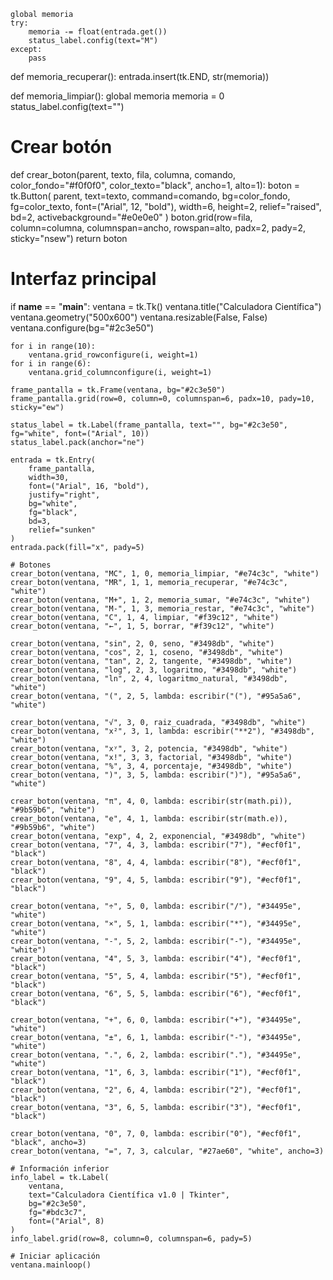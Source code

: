     global memoria
    try:
        memoria -= float(entrada.get())
        status_label.config(text="M")
    except:
        pass

def memoria_recuperar():
    entrada.insert(tk.END, str(memoria))

def memoria_limpiar():
    global memoria
    memoria = 0
    status_label.config(text="")

# Crear botón
def crear_boton(parent, texto, fila, columna, comando, color_fondo="#f0f0f0", color_texto="black", ancho=1, alto=1):
    boton = tk.Button(
        parent,
        text=texto,
        command=comando,
        bg=color_fondo,
        fg=color_texto,
        font=("Arial", 12, "bold"),
        width=6,
        height=2,
        relief="raised",
        bd=2,
        activebackground="#e0e0e0"
    )
    boton.grid(row=fila, column=columna, columnspan=ancho, rowspan=alto, padx=2, pady=2, sticky="nsew")
    return boton

# Interfaz principal
if __name__ == "__main__":
    ventana = tk.Tk()
    ventana.title("Calculadora Científica")
    ventana.geometry("500x600")
    ventana.resizable(False, False)
    ventana.configure(bg="#2c3e50")

    for i in range(10):
        ventana.grid_rowconfigure(i, weight=1)
    for i in range(6):
        ventana.grid_columnconfigure(i, weight=1)

    frame_pantalla = tk.Frame(ventana, bg="#2c3e50")
    frame_pantalla.grid(row=0, column=0, columnspan=6, padx=10, pady=10, sticky="ew")

    status_label = tk.Label(frame_pantalla, text="", bg="#2c3e50", fg="white", font=("Arial", 10))
    status_label.pack(anchor="ne")

    entrada = tk.Entry(
        frame_pantalla,
        width=30,
        font=("Arial", 16, "bold"),
        justify="right",
        bg="white",
        fg="black",
        bd=3,
        relief="sunken"
    )
    entrada.pack(fill="x", pady=5)

    # Botones
    crear_boton(ventana, "MC", 1, 0, memoria_limpiar, "#e74c3c", "white")
    crear_boton(ventana, "MR", 1, 1, memoria_recuperar, "#e74c3c", "white")
    crear_boton(ventana, "M+", 1, 2, memoria_sumar, "#e74c3c", "white")
    crear_boton(ventana, "M-", 1, 3, memoria_restar, "#e74c3c", "white")
    crear_boton(ventana, "C", 1, 4, limpiar, "#f39c12", "white")
    crear_boton(ventana, "←", 1, 5, borrar, "#f39c12", "white")

    crear_boton(ventana, "sin", 2, 0, seno, "#3498db", "white")
    crear_boton(ventana, "cos", 2, 1, coseno, "#3498db", "white")
    crear_boton(ventana, "tan", 2, 2, tangente, "#3498db", "white")
    crear_boton(ventana, "log", 2, 3, logaritmo, "#3498db", "white")
    crear_boton(ventana, "ln", 2, 4, logaritmo_natural, "#3498db", "white")
    crear_boton(ventana, "(", 2, 5, lambda: escribir("("), "#95a5a6", "white")

    crear_boton(ventana, "√", 3, 0, raiz_cuadrada, "#3498db", "white")
    crear_boton(ventana, "x²", 3, 1, lambda: escribir("**2"), "#3498db", "white")
    crear_boton(ventana, "xʸ", 3, 2, potencia, "#3498db", "white")
    crear_boton(ventana, "x!", 3, 3, factorial, "#3498db", "white")
    crear_boton(ventana, "%", 3, 4, porcentaje, "#3498db", "white")
    crear_boton(ventana, ")", 3, 5, lambda: escribir(")"), "#95a5a6", "white")

    crear_boton(ventana, "π", 4, 0, lambda: escribir(str(math.pi)), "#9b59b6", "white")
    crear_boton(ventana, "e", 4, 1, lambda: escribir(str(math.e)), "#9b59b6", "white")
    crear_boton(ventana, "exp", 4, 2, exponencial, "#3498db", "white")
    crear_boton(ventana, "7", 4, 3, lambda: escribir("7"), "#ecf0f1", "black")
    crear_boton(ventana, "8", 4, 4, lambda: escribir("8"), "#ecf0f1", "black")
    crear_boton(ventana, "9", 4, 5, lambda: escribir("9"), "#ecf0f1", "black")

    crear_boton(ventana, "÷", 5, 0, lambda: escribir("/"), "#34495e", "white")
    crear_boton(ventana, "×", 5, 1, lambda: escribir("*"), "#34495e", "white")
    crear_boton(ventana, "-", 5, 2, lambda: escribir("-"), "#34495e", "white")
    crear_boton(ventana, "4", 5, 3, lambda: escribir("4"), "#ecf0f1", "black")
    crear_boton(ventana, "5", 5, 4, lambda: escribir("5"), "#ecf0f1", "black")
    crear_boton(ventana, "6", 5, 5, lambda: escribir("6"), "#ecf0f1", "black")

    crear_boton(ventana, "+", 6, 0, lambda: escribir("+"), "#34495e", "white")
    crear_boton(ventana, "±", 6, 1, lambda: escribir("-"), "#34495e", "white")
    crear_boton(ventana, ".", 6, 2, lambda: escribir("."), "#34495e", "white")
    crear_boton(ventana, "1", 6, 3, lambda: escribir("1"), "#ecf0f1", "black")
    crear_boton(ventana, "2", 6, 4, lambda: escribir("2"), "#ecf0f1", "black")
    crear_boton(ventana, "3", 6, 5, lambda: escribir("3"), "#ecf0f1", "black")

    crear_boton(ventana, "0", 7, 0, lambda: escribir("0"), "#ecf0f1", "black", ancho=3)
    crear_boton(ventana, "=", 7, 3, calcular, "#27ae60", "white", ancho=3)

    # Información inferior
    info_label = tk.Label(
        ventana,
        text="Calculadora Científica v1.0 | Tkinter",
        bg="#2c3e50",
        fg="#bdc3c7",
        font=("Arial", 8)
    )
    info_label.grid(row=8, column=0, columnspan=6, pady=5)

    # Iniciar aplicación
    ventana.mainloop()
